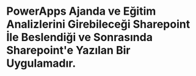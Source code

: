 # PowerApps Ajanda ve Eğitim Analizlerini Girebileceği Sharepoint İle Beslendiği ve Sonrasında Sharepoint'e Yazılan Bir Uygulamadır.

